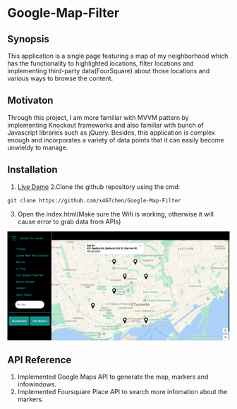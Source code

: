 # Google-Map-Filter

## Synopsis
This application is a single page featuring a map of my neighborhood which has the functionality to highlighted locations, filter locations and implementing third-party data(FourSquare) about those locations and various ways to browse the content.


## Motivaton
Through this project, I am more familiar with MVVM pattern by implementing Knockout frameworks and also familiar with bunch of Javascript libraries such as jQuery. Besides, this application is complex enough and incorporates a variety of data points that it can easily become unwieldy to manage. 

## Installation
1. [Live Demo](https://x467chen.github.io/Google-Map-Filter/) 
2.Clone the github repository using the cmd:
``` xml
git clone https://github.com/x467chen/Google-Map-Filter
```
3. Open the index.html(Make sure the Wifi is working, otherwise it will cause error to grab data from APIs)

![Alt text](https://github.com/x467chen/Google-Map-Filter/blob/master/demo/demo.jpg "Optional title")

## API Reference
1. Implemented Google Maps API to generate the map, markers and infowindows. 
2. Implemented Foursquare Place API to search more infomation about the markers.
